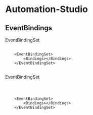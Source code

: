 # Automation-Studio

## EventBindings

EventBindingSet
<pre>
  <code>
    &lt;EventBindingSet&gt;
        &lt;Bindings&gt;&lt;/Bindings&gt;
    &lt;/EventBindingSet&gt;
  </code>
</pre>

EventBindingSet
<code>
  <pre>
    &lt;EventBindingSet&gt;
        &lt;Bindings&gt;&lt;/Bindings&gt;
    &lt;/EventBindingSet&gt;
  </pre>
</code>
